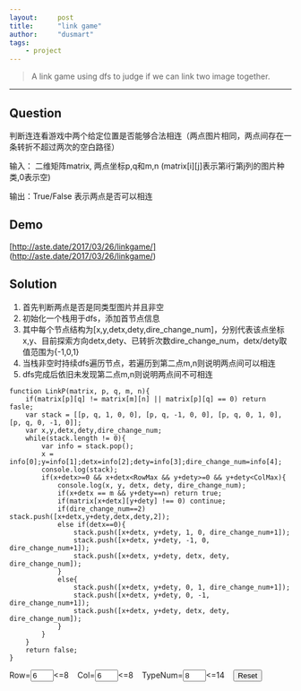 ```yaml
---
layout:     post
title:      "link game"
author:     "dusmart"
tags:
    - project
---
```


> A link game using dfs to judge if we can link two image together.

<!--more-->

---

## Question

判断连连看游戏中两个给定位置是否能够合法相连（两点图片相同，两点间存在一条转折不超过两次的空白路径）

输入： 二维矩阵matrix, 两点坐标p,q和m,n (matrix[i][j]表示第i行第j列的图片种类,0表示空) 

输出：True/False 表示两点是否可以相连

## Demo

[http://aste.date/2017/03/26/linkgame/]
(http://aste.date/2017/03/26/linkgame/)


## Solution

1. 首先判断两点是否是同类型图片并且非空
2. 初始化一个栈用于dfs，添加首节点信息
3. 其中每个节点结构为[x,y,detx,dety,dire\_change_num]，分别代表该点坐标x,y、目前探索方向detx,dety、已转折次数dire\_change_num，detx/dety取值范围为{-1,0,1}
4. 当栈非空时持续dfs遍历节点，若遍历到第二点m,n则说明两点间可以相连
5. dfs完成后依旧未发现第二点m,n则说明两点间不可相连

```
function LinkP(matrix, p, q, m, n){
	if(matrix[p][q] != matrix[m][n] || matrix[p][q] == 0) return fasle;
	var stack = [[p, q, 1, 0, 0], [p, q, -1, 0, 0], [p, q, 0, 1, 0], [p, q, 0, -1, 0]];
    var x,y,detx,dety,dire_change_num;
	while(stack.length != 0){
		var info = stack.pop();
		x = info[0];y=info[1];detx=info[2];dety=info[3];dire_change_num=info[4];
		console.log(stack);
		if(x+detx>=0 && x+detx<RowMax && y+dety>=0 && y+dety<ColMax){
			console.log(x, y, detx, dety, dire_change_num);
			if(x+detx == m && y+dety==n) return true;
			if(matrix[x+detx][y+dety] !== 0) continue;
			if(dire_change_num==2) stack.push([x+detx,y+dety,detx,dety,2]);
			else if(detx==0){
				stack.push([x+detx, y+dety, 1, 0, dire_change_num+1]);
                stack.push([x+detx, y+dety, -1, 0, dire_change_num+1]);
                stack.push([x+detx, y+dety, detx, dety, dire_change_num]);
			}
			else{
				stack.push([x+detx, y+dety, 0, 1, dire_change_num+1]);
                stack.push([x+detx, y+dety, 0, -1, dire_change_num+1]);
                stack.push([x+detx, y+dety, detx, dety, dire_change_num]);
			}
		}
	}
	return false;
}
```




<SCRIPT LANGUAGE="JavaScript">
var RowMax = 12;//列数
var ColMax = 12;//行数
var PicMax = 20;//总图片数
var OffSet = 32;//使用系统图标webdings（从asc2的32开始）

var TmpStr = "";
var TmpObj = null;
var TmpInt = 0;

var PicAry = new Array(PicMax);
var Matrix = new Array(RowMax);

for(i=0; i<RowMax; i++){
	Matrix[i] = new Array(ColMax);
}

var P = new Array(4);
for(i=0; i<4; i++){
	P[i] = new Object();
}

//初始化
function SetTab(){
	//从input中取出设定值
	TmpInt = parseInt(document.getElementById("setrow").value);//列
	if(TmpInt>0 && TmpInt<10){RowMax = (TmpInt/2*2+2);}
	TmpInt = parseInt(document.getElementById("setcol").value);//行
	if(TmpInt>0 && TmpInt<10){ColMax = (TmpInt+2);}
	TmpInt = parseInt(document.getElementById("setpic").value);//图片数
	if(TmpInt>0 && TmpInt<16){PicMax = TmpInt;}

	OffSet = 40 + Math.floor( (120-PicMax) * Math.random() );//图标asc2值40~120（32~158）

	//图片数组，记录每种图片总数的奇偶
	for(PicNum=0; PicNum<=PicMax; PicNum++){PicAry[PicNum] = 0;}
	PicNum = 0;//总数为奇数的图片种类总数
	TmpInt = (RowMax-2) * (ColMax-2);//有效区域的图片总数

	//绘制表格
	TmpStr = "<table border=\"1\">";
	for(j=0; j<ColMax; j++){
		TmpStr += "<tr>";
		for(i=0; i<RowMax; i++){
			TmpStr += "<td onclick=\"CheckP(this,"+i+","+j+");\" width=\"auto\" height=\"auto\" padding=\"0 0\" border =\"0\" ><font face=\"webdings\" size=\"5\" align = \"center\" "
			if(0==i || 0==j || (RowMax-1)==i || (ColMax-1)==j){
				Matrix[i][j] = 0;//边界填充空单元格，连线用。
				TmpStr += ">";
			}
			else{
				TmpInt--;
				Matrix[i][j] = 1 + Math.floor( PicMax * Math.random() );
				if(TmpInt<PicNum){//图片配对
					for(k=1; k<=PicMax; k++){
						if(PicAry[k]){
							Matrix[i][j] = k;
							break;
						}
					}
				}
				//更新该类图片的奇偶数数组，以及单张图片总数
				if(PicAry[Matrix[i][j]]){
					PicAry[Matrix[i][j]] = 0;
					PicNum--;
				}
				else{
					PicAry[Matrix[i][j]] = 1;
					PicNum++;
				}
				//填写颜色
				var tmp_color = Math.floor(0xFFFF00*Matrix[i][j]/PicMax).toString(16);
				TmpStr += "color=\"#";
				for(k=tmp_color.length; k<6; k++) TmpStr += "0";
				TmpStr += tmp_color;
				TmpStr += "\">";
				//添图片（webdings图标）
				TmpStr += String.fromCharCode(Matrix[i][j] + OffSet);//different pics
			}
			TmpStr += "</font></td>";
		}
		TmpStr += "</tr>";
	}
	TmpStr += "</table>";
	TmpInt = (RowMax-2) * (ColMax-2) / 2;//剩余数量，判断结束用。
	document.getElementById("container").innerHTML = TmpStr;//输出表格
}


function LinkP(matrix, p, q, m, n){
	if(matrix[p][q] != matrix[m][n] || matrix[p][q] == 0) return fasle;
	var stack = [[p, q, 1, 0, 0], [p, q, -1, 0, 0], [p, q, 0, 1, 0], [p, q, 0, -1, 0]];
    var x,y,detx,dety,dire_change_num;
	while(stack.length != 0){
		var info = stack.pop();
		x = info[0];y=info[1];detx=info[2];dety=info[3];dire_change_num=info[4];
		console.log(stack);
		if(x+detx>=0 && x+detx<RowMax && y+dety>=0 && y+dety<ColMax){
			console.log(x, y, detx, dety, dire_change_num);
			if(x+detx == m && y+dety==n) return true;
			if(matrix[x+detx][y+dety] !== 0) continue;
			if(dire_change_num==2) stack.push([x+detx,y+dety,detx,dety,2]);
			else if(detx==0){
				stack.push([x+detx, y+dety, 1, 0, dire_change_num+1]);
                stack.push([x+detx, y+dety, -1, 0, dire_change_num+1]);
                stack.push([x+detx, y+dety, detx, dety, dire_change_num]);
			}
			else{
				stack.push([x+detx, y+dety, 0, 1, dire_change_num+1]);
                stack.push([x+detx, y+dety, 0, -1, dire_change_num+1]);
                stack.push([x+detx, y+dety, detx, dety, dire_change_num]);
			}
		}
	}
	return false;
}

//单击检测该点
function CheckP(o,x,y){
	if(Matrix[x][y]){//非空
		if(null==TmpObj){//之前无选中图片
			TmpObj = o;//选中该图片
			TmpObj.style.backgroundColor = "03a9f4";//改变边框颜色
			P[0].x = x;//保存该点
			P[0].y = y;
		}
		else if(o!=TmpObj){//非同一点
			TmpObj.style.backgroundColor = "FFFFFF";//恢复边框颜色
			P[1].x = x;//保存该点
			P[1].y = y;
			if(Matrix[P[0].x][P[0].y]==Matrix[P[1].x][P[1].y]){//同一类图片
				if(LinkP(Matrix,P[0].x,P[0].y,P[1].x,P[1].y)){//可以连接
					Matrix[P[0].x][P[0].y] = 0;//清零
					Matrix[P[1].x][P[1].y] = 0;
					TmpObj.innerHTML = "";//原图片显示为空
					o.innerHTML = "";
					TmpInt--;//剩余图片减1
					if(!TmpInt){//剩余图片为0
						document.getElementById("container").innerHTML = "";
						alert("Thanks for playing!Congratulations!~~~~");
					}
				}
			}
			TmpObj = null;//无选中图片
		}
	}
	else{
		if(TmpObj){TmpObj.style.backgroundColor = "FFFFFF";}//恢复边框颜色
		TmpObj = null;//无选中图片
	}
}
</SCRIPT>

Row=<INPUT id="setrow" type="text" value="6" size="2"><=8&nbsp;&nbsp;&nbsp;
Col=<INPUT id="setcol" type="text" value="6" size="2"><=8&nbsp;&nbsp;&nbsp;
TypeNum=<INPUT id="setpic" type="text" value="8" size="2"><=14&nbsp;&nbsp;&nbsp;
<BUTTON onload="SetTab();" onclick="SetTab();">Reset</BUTTON>
<DIV id="container"></DIV>
